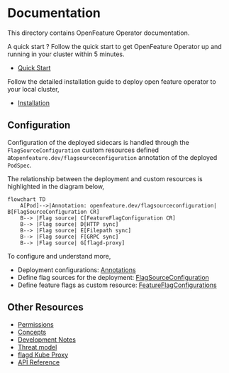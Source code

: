 # Documentation

This directory contains OpenFeature Operator documentation.

A quick start ? Follow the quick start to get OpenFeature Operator up and running in your cluster within 5 minutes.

- [Quick Start](./quick_start.md)

Follow the detailed installation guide to deploy open feature operator to your local cluster, 

- [Installation](./installation.md)

## Configuration

Configuration of the deployed sidecars is handled through the `FlagSourceConfiguration` custom resources defined at`openfeature.dev/flagsourceconfiguration` annotation of the deployed `PodSpec`.

The relationship between the deployment and custom resources is highlighted in the diagram below,

```mermaid
flowchart TD
    A[Pod]-->|Annotation: openfeature.dev/flagsourceconfiguration| B[FlagSourceConfiguration CR]
    B--> |Flag source| C[FeatureFlagConfiguration CR]
    B--> |Flag source| D[HTTP sync]
    B--> |Flag source| E[Filepath sync]
    B--> |Flag source| F[GRPC sync]
    B--> |Flag source| G[flagd-proxy]
```

To configure and understand more,

- Deployment configurations: [Annotations](./annotations.md)
- Define flag sources for the deployment: [FlagSourceConfiguration](./flag_source_configuration.md)
- Define feature flags as custom resource: [FeatureFlagConfigurations](./feature_flag_configuration.md)

## Other Resources
- [Permissions](./permissions.md)
- [Concepts](./concepts.md)
- [Development Notes](./development_notes.md)
- [Threat model](./threat_model.md)
- [flagd Kube Proxy](./flagd_proxy.md)
- [API Reference](./crds.md)